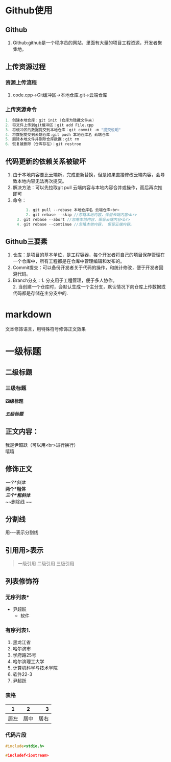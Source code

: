 # Github使用
## Github
1. Github:github是一个程序员的网站，里面有大量的项目工程资源，开发者聚集地。
## 上传资源过程
### 资源上传流程
1. code.cpp->Git缓冲区->本地仓库.git->云端仓库
### 上传资源命令
```cpp
1. 创建本地仓库：git init (仓库为隐藏文件夹)
2. 将文件上传到git缓冲区：git add File.cpp
3. 将缓冲区的数据提交到本地仓库：git commit -m "提交说明"
4. 将数据提交到云端仓库:git push 本地仓库名 云端仓库
5. 删除本地文件并删除仓库数据：git rm
6. 恢复被删除（仓库存在）：git restroe
```
## 代码更新的依赖关系被破坏
1. 由于本地内容要比云端新，完成更新替换，但是如果直接修改云端内容，会导致本地内容无法再次提交。
2. 解决方法：可以先拉取git pull 云端内容与本地内容合并或操作，而后再次推即可
3. 命令：
```c
         1. git pull --rebase 本地仓库名 云端仓库<br>
         2. git rebase --skip //忽略本地内容，保留云端内容<br>
	 3. git rebase --abort //忽略本地内容，保留云端内容<br>
	 4. git rebase --comtinue //忽略本地内容， 保留云端内容。
```
## Github三要素
1. 仓库：是项目的基本单位，是工程容器，每个开发者将自己的项目保存管理在一个仓库中，所有工程都是在仓库中管理编辑和发布的。
2. Commit提交：可以备份开发者关于代码的操作，和统计修改，便于开发者回溯代码。
3. Branch分支：1. 分支用于工程管理，便于多人协作。<br>
               2. 当创建一个仓库时，会默认生成一个主分支，默认情况下向仓库上传数据或代码都是存储在主分支中的.


# markdown
文本修饰语言，用特殊符号修饰正文效果 <br>
# 一级标题
## 二级标题
### 三级标题
#### 四级标题
##### 五级标题

## 正文内容：
我是尹超跃（可以用\<br\>进行换行）<br>
嘻嘻
## 修饰正文
 *一个\*斜体*<br>
 **两个\*粗体**<br>
***三个\*粗斜体***<br>
~~删除线 ~~
## 分割线
用\-\-\-表示分割线
## 引用用\>表示
> 一级引用
> 二级引用
> 三级引用
## 列表修饰符
### 无序列表\*
* 尹超跃
  * 软件

### 有序列表1.
1. 黑龙江省
  1. 哈尔滨市
  2. 学府路25号
  3. 哈尔滨理工大学
2. 计算机科学与技术学院
  1. 软件22-3
  2. 尹超跃
### 表格
1|2|3|
--|:--:|--:
居左|居中| 居右
### 代码片段
```C
#include<stdio.h>
```

```cpp
#includef<iostream>


